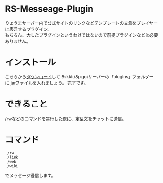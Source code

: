 # RS-Messeage-Plugin
りょうまサーバー内で公式サイトのリンクなどテンプレートの文章をプレイヤーに表示するプラグイン。  
もちろん、大したプラグインというわけではないので前提プラグインなどは必要ありません。
# インストール
こちらから[ダウンロード](https://github.com/RYOUMA1117/RS-Messeage-Plugin/releases)して
Bukkit/Spigotサーバーの「plugins」フォルダーに.jarファイルを入れましょう。
完了です。
# できること
/rwなどのコマンドを実行した際に、定型文をチャットに送信。
# コマンド
     /rw
     /link
     /web
     /wiki
でメッセージ送信します。

